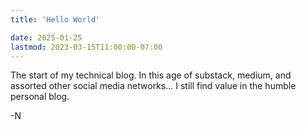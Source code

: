 ```yaml
---
title: 'Hello World'

date: 2025-01-25
lastmod: 2023-03-15T11:00:00-07:00
---
```


The start of my technical blog. In this age of substack, medium, and assorted other social media networks... I still find value in the humble personal blog.

-N 
